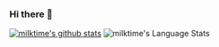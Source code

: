 ### Hi there 👋

<!--
**QQYYHH/QQYYHH** is a ✨ _special_ ✨ repository because its `README.md` (this file) appears on your GitHub profile.

Here are some ideas to get you started:

- 🔭 I’m currently working on ...
- 🌱 I’m currently learning ...
- 👯 I’m looking to collaborate on ...
- 🤔 I’m looking for help with ...
- 💬 Ask me about ...
- 📫 How to reach me: ...
- 😄 Pronouns: ...
- ⚡ Fun fact: ...
-->
[![milktime's github stats](https://github-readme-stats.vercel.app/api?username=QQYYHH?theme=radical)](https://github.com/anuraghazra/github-readme-stats)
![milktime's Language Stats](https://github-readme-stats.vercel.app/api/top-langs/?username=QQYYHH&bg_color=90,DAFFEF,FCFFFD?theme=onedark)
